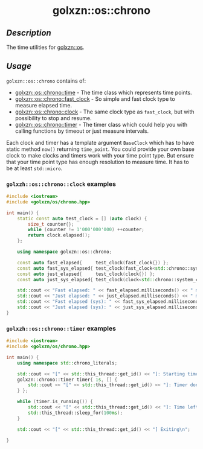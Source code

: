 <h1 align="center">golxzn::os::chrono</h1>

## __*Description*__

The time utilities for [golxzn::os](https://github.com/golxzn/os).

## __*Usage*__

`golxzn::os::chrono` contains of:

- [golxzn::os::chrono::time](code/include/golxzn/os/chrono/time.hpp) - The time class which represents time points.
- [golxzn::os::chrono::fast_clock](code/include/golxzn/os/chrono/clock.hpp) - So simple and fast clock type to measure elapsed time.
- [golxzn::os::chrono::clock](code/include/golxzn/os/chrono/clock.hpp) - The same clock type as `fast_clock`, but with possibility to stop and resume.
- [golxzn::os::chrono::timer](code/include/golxzn/os/chrono/timer.hpp) - The timer class which could help you with calling functions by timeout or just measure intervals.

Each clock and timer has a template argument `BaseClock` which has to have static method `now()` returning `time_point`.
You could provide your own base clock to make clocks and timers work with your time point type. But ensure that your time point type has enough resolution to measure time. It has to be at least `std::micro`.

### __`golxzh::os::chrono::clock` examples__

```cpp
#include <iostream>
#include <golxzn/os/chrono.hpp>

int main() {
	static const auto test_clock = [] (auto clock) {
		size_t counter{};
		while (counter != 1'000'000'000) ++counter;
		return clock.elapsed();
	};

	using namespace golxzn::os::chrono;

	const auto fast_elapsed{     test_clock(fast_clock{}) };
	const auto fast_sys_elapsed{ test_clock(fast_clock<std::chrono::system_clock>{}) };
	const auto just_elapsed{     test_clock(clock{}) };
	const auto just_sys_elapsed{ test_clock(clock<std::chrono::system_clock>{}) };

	std::cout << "Fast elapsed: " << fast_elapsed.milliseconds() << " milliseconds\n";
	std::cout << "Just elapsed: " << just_elapsed.milliseconds() << " milliseconds\n";
	std::cout << "Fast elapsed (sys): " << fast_sys_elapsed.milliseconds() << " milliseconds\n";
	std::cout << "Just elapsed (sys): " << just_sys_elapsed.milliseconds() << " milliseconds\n";
}
```

### __`golxzh::os::chrono::timer` examples__

```cpp
#include <iostream>
#include <golxzn/os/chrono.hpp>

int main() {
	using namespace std::chrono_literals;

	std::cout << "[" << std::this_thread::get_id() << "]: Starting timer for 2 sec\n";
	golxzn::chrono::timer timer{ 1s, [] {
		std::cout << "[" << std::this_thread::get_id() << "]: Timer done\n";
	} };

	while (timer.is_running()) {
		std::cout << "[" << std::this_thread::get_id() << "]: Time left: " << timer.time_left().milliseconds() << " milliseconds\n";
		std::this_thread::sleep_for(100ms);
	}

	std::cout << "[" << std::this_thread::get_id() << "] Exiting\n";

}
```